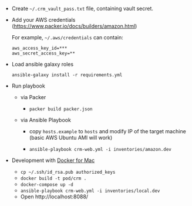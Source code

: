- Create `~/.crm_vault_pass.txt` file, containing vault secret.

- Add your AWS credentials (https://www.packer.io/docs/builders/amazon.html)

    For example, `~/.aws/credentials` can contain: 

    ```
    aws_access_key_id=*** 
    aws_secret_access_key=**
    ```
    
- Load ansible galaxy roles

     `ansible-galaxy install -r requirements.yml`

- Run playbook
    - via Packer 
        
        - `packer build packer.json`
    
    - via Ansible Playbook
        - copy `hosts.example` to `hosts` and modify IP of the target machine (basic AWS Ubuntu AMI will work) 
        
        - `ansible-playbook crm-web.yml -i inventories/amazon.dev`
         
- Development with [Docker for Mac](https://www.docker.com/products/docker)
    - `cp ~/.ssh/id_rsa.pub authorized_keys`
    - `docker build -t pod/crm .`
    - `docker-compose up -d`
    - `ansible-playbook crm-web.yml -i inventories/local.dev`
    - Open http://localhost:8088/